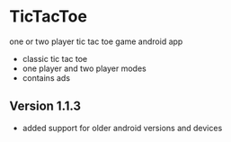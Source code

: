 # TicTacToe
one or two player tic tac toe game android app
  - classic tic tac toe
  - one player and two player modes
  - contains ads

## Version 1.1.3
  - added support for older android versions and devices
  
